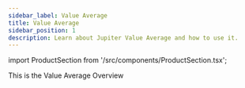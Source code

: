 ```yaml
---
sidebar_label: Value Average
title: Value Average
sidebar_position: 1
description: Learn about Jupiter Value Average and how to use it.
---
```


<head>
    <title>Value Average Guide: Directory</title>
    <meta name="twitter:card" content="summary" />
</head>

import ProductSection from '/src/components/ProductSection.tsx';

This is the Value Average Overview

<ProductSection 
    title="Getting Started with VA" 
    sectionKey="va"
    linkColor="darkgreen"
    buttonLink="../"
/>
